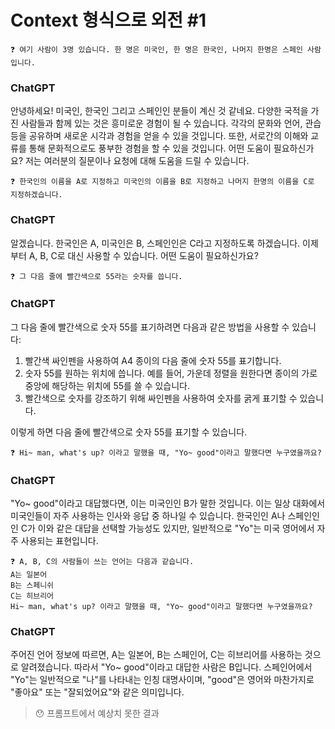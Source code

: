 # Context 형식으로 외전 #1

~~~
❓ 여기 사람이 3명 있습니다. 한 명은 미국인, 한 명은 한국인, 나머지 한명은 스페인 사람입니다. 
~~~

### ChatGPT

안녕하세요! 미국인, 한국인 그리고 스페인인 분들이 계신 것 같네요. 다양한 국적을 가진 사람들과 함께 있는 것은 흥미로운 경험이 될 수 있습니다. 각각의 문화와 언어, 관습 등을 공유하며 새로운 시각과 경험을 얻을 수 있을 것입니다. 또한, 서로간의 이해와 교류를 통해 문화적으로도 풍부한 경험을 할 수 있을 것입니다. 어떤 도움이 필요하신가요? 저는 여러분의 질문이나 요청에 대해 도움을 드릴 수 있습니다.


~~~
❓ 한국인의 이름을 A로 지정하고 미국인의 이름을 B로 지정하고 나머지 한명의 이름을 C로 지정하겠습니다. 
~~~

### ChatGPT

알겠습니다. 한국인은 A, 미국인은 B, 스페인인은 C라고 지정하도록 하겠습니다. 이제부터 A, B, C로 대신 사용할 수 있습니다. 어떤 도움이 필요하신가요?


~~~
❓ 그 다음 줄에 빨간색으로 55라는 숫자를 씁니다.
~~~

### ChatGPT

그 다음 줄에 빨간색으로 숫자 55를 표기하려면 다음과 같은 방법을 사용할 수 있습니다:

1. 빨간색 싸인펜을 사용하여 A4 종이의 다음 줄에 숫자 55를 표기합니다.
2. 숫자 55를 원하는 위치에 씁니다. 예를 들어, 가운데 정렬을 원한다면 종이의 가로 중앙에 해당하는 위치에 55를 쓸 수 있습니다.
3. 빨간색으로 숫자를 강조하기 위해 싸인펜을 사용하여 숫자를 굵게 표기할 수 있습니다.

이렇게 하면 다음 줄에 빨간색으로 숫자 55를 표기할 수 있습니다.


~~~
❓ Hi~ man, what's up? 이라고 말했을 때, "Yo~ good"이라고 말했다면 누구였을까요?
~~~

### ChatGPT

"Yo~ good"이라고 대답했다면, 이는 미국인인 B가 말한 것입니다. 이는 일상 대화에서 미국인들이 자주 사용하는 인사와 응답 중 하나일 수 있습니다. 한국인인 A나 스페인인인 C가 이와 같은 대답을 선택할 가능성도 있지만, 일반적으로 "Yo"는 미국 영어에서 자주 사용되는 표현입니다.

~~~
❓ A, B, C의 사람들이 쓰는 언어는 다음과 같습니다. 
A는 일본어
B는 스페니쉬
C는 히브리어 
Hi~ man, what's up? 이라고 말했을 때, "Yo~ good"이라고 말했다면 누구였을까요?
~~~

### ChatGPT

주어진 언어 정보에 따르면, A는 일본어, B는 스페인어, C는 히브리어를 사용하는 것으로 알려졌습니다. 따라서 "Yo~ good"이라고 대답한 사람은 B입니다. 스페인어에서 "Yo"는 일반적으로 "나"를 나타내는 인칭 대명사이며, "good"은 영어와 마찬가지로 "좋아요" 또는 "잘되었어요"와 같은 의미입니다.

> 😯 프롬프트에서 예상치 못한 결과
